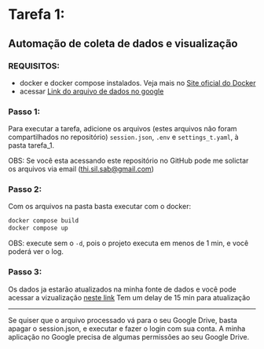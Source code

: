 # Tarefa 1: 
## Automação de coleta de dados e visualização

### REQUISITOS:
 - docker e docker compose instalados. Veja mais no [Site oficial do Docker](https://docs.docker.com/engine/install/)
 - acessar [Link do arquivo de dados no google](https://docs.google.com/spreadsheets/d/1Lo2p5XalsFpbAtBUyBZEKXkQN-GmBskwIAiJutgmWeg/edit?usp=sharing)
### Passo 1:
Para executar a tarefa, adicione os arquivos (estes arquivos não foram compartilhados no repositório) `session.json`, `.env` e `settings_t.yaml`, à pasta tarefa_1.

OBS: Se você esta acessando este repositório no GitHub pode me solictar os arquivos via email (thi.sil.sab@gmail.com)

### Passo 2:
Com os arquivos na pasta basta executar com o docker:
```bash
docker compose build
docker compose up
```
OBS: execute sem o `-d`, pois o projeto executa em menos de 1 min, e você poderá ver o log.

### Passo 3:

Os dados ja estarão atualizados na minha fonte de dados e você pode acessar a vizualização [neste link](https://lookerstudio.google.com/reporting/e40e6ae6-c06e-429c-aa12-73026d94db33)
Tem um delay de 15 min para atualização

---

Se quiser que o arquivo processado vá para o seu Google Drive, basta apagar o session.json, e executar e fazer o login com sua conta.
A minha aplicação no Google precisa de algumas permissões ao seu Google Drive. 